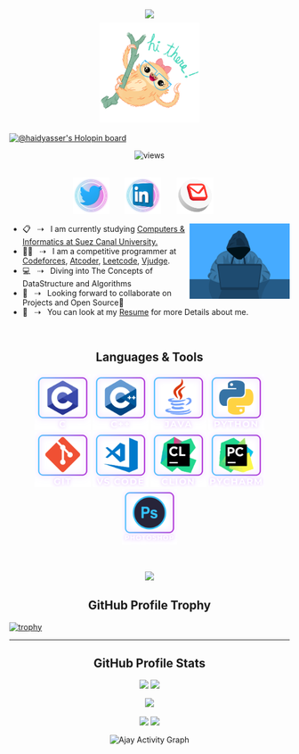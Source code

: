 <!--Intro & Greerings-->

<h1 align="center">
  <a href="#">
    <img src="https://readme-typing-svg.herokuapp.com/?lines=Hey,+I+am+Haidy+Yasser!;Great+to+Have+You+Here!&center=true&size=25">
  </a>
<br>	
<img align="center" width=180px src="https://github.com/Haidyasser/Haidyasser/blob/main/Assets/welcome.gif">
	
</h1>

[![@haidyasser's Holopin board](https://holopin.io/api/user/board?user=haidyasser)](https://holopin.io/@haidyasser)

<!--Greetings End-->

<!-- Profile View Counter-->

<div align="center"><img src="https://komarev.com/ghpvc/?username=haidyasser&style=circle&color=blue" alt="views"/></div>
<br/> 
<!-- Counter End -->


<!-- Social Handles-->

  <p align="center">
  <a href="https://twitter.com/Haidyasser2003"><img width="66px" alt="Lt" title="Twitter" src="https://github.com/Haidyasser/Haidyasser/blob/main/Assets/Social_Icons/twitter_2v%20(1).png"/></a>
  &#8287;&#8287;&#8287;&#8287;&#8287;
  <a href="https://www.linkedin.com/in/haidyasser/"><img width="66px" alt="In" title="LinkedIn" src="https://github.com/Haidyasser/Haidyasser/blob/main/Assets/Social_Icons/twitter_2v%20(5).png"/></a>
  &#8287;&#8287;&#8287;&#8287;&#8287;
  <a href="mailto:haidyasser3@gmail.com"><img width="66px" alt="Fb" title="Gmail" src="https://github.com/Haidyasser/Haidyasser/blob/main/Assets/Social_Icons/3d-logo-Gmail.png"/></a>
  &#8287;&#8287;&#8287;&#8287;&#8287;
  </p>
  
<!-- Handles End-->



<!-- Prgrammer-->

<img align="right" width=180px src="https://github.com/Haidyasser/Haidyasser/blob/main/Assets/Images/Programmer.png">

<!-- Prgrammer End Here -->


<!-- Personal Talks -->

- 📋 &nbsp; ⇢ &nbsp; I am currently studying [Computers & Informatics at Suez Canal University.](http://suez.edu.eg/ar/?page_id=7325&lang=en)
- 👨‍💻 &nbsp; ⇢ &nbsp; I am a competitive programmer at [Codeforces](https://codeforces.com/profile/Haidy_Yasser), [Atcoder](https://atcoder.jp/users/Haidy_Yasser), [Leetcode](https://leetcode.com/haidyasser3/), [Vjudge](https://vjudge.net/user/Haidy_Yasser).
- 💻 &nbsp; ⇢ &nbsp; Diving into The Concepts of DataStructure and Algorithms
- 🤝 &nbsp; ⇢ &nbsp; Looking forward to collaborate on Projects and Open Source🎉
- 🔭 &nbsp; ⇢ &nbsp; You can look at my [Resume](https://drive.google.com/file/d/1NsDCqG1kMOkpascP41Kq5G54YZN0-XZA/view) for more Details about me.

<!-- Talks End here -->


<!---languages & Tools text --->

<div>&nbsp;</div>
<h2 align="center">Languages & Tools</h2></p>
<div align="center">

<!--- language icons --->

<img height="100" src="https://github.com/Haidyasser/Haidyasser/blob/main/Assets/Icons/C.png" />
<img height="100" src="https://github.com/Haidyasser/Haidyasser/blob/main/Assets/Icons/CPP.png" />
<img height="100" src="https://github.com/DataOpsEnthusiast/DataOpsEnthusiast/blob/main/Assets/Icons/JAVA.png" />
<!--img height="100" src="https://github.com/Haidyasser/Haidyasser/blob/main/Assets/Icons/HTML.png" />
<img height="100" src="https://github.com/Haidyasser/Haidyasser/blob/main/Assets/Icons/CSS.png" /-->
<!-- img height="100" src="https://github.com/Haidyasser/Haidyasser/blob/main/Assets/Icons/JS.png" /-->
	
<img height="100" src="https://github.com/Haidyasser/Haidyasser/blob/main/Assets/Icons/PYTHON.png" />
<img height="100" src="https://github.com/Haidyasser/Haidyasser/blob/main/Assets/Icons/git.png" />
<img height="100" src="https://github.com/Haidyasser/Haidyasser/blob/main/Assets/Icons/vscode.png" />
<!-- img height="100" src="https://github.com/Haidyasser/Haidyasser/blob/main/Assets/Icons/vstudio.png" /-->
<!--img height="100" src="https://github.com/Haidyasser/Haidyasser/blob/main/Assets/Icons/intellij.png" /-->
<img height="100" src="https://github.com/Haidyasser/Haidyasser/blob/main/Assets/Icons/clion.png" />
<img height="100" src="https://github.com/Haidyasser/Haidyasser/blob/main/Assets/Icons/pycharm.png" />
<!--img height="100" src="https://github.com/Haidyasser/Haidyasser/blob/main/Assets/Icons/anaconda.png" />
<!--img height="100" src="https://github.com/Haidyasser/Haidyasser/blob/main/Assets/Icons/JUPYTER.png" />
<!-- img height="100" src="https://github.com/Haidyasser/Haidyasser/blob/main/Assets/Icons/SPYDER.png" /-->
<!-- img height="100" src="https://github.com/Haidyasser/Haidyasser/blob/main/Assets/Icons/TABLEAU.png" /-->
<!-- img height="100" src="https://github.com/Haidyasser/Haidyasser/blob/main/Assets/Icons/STATS.png" />
<img height="100" src="https://github.com/Haidyasser/Haidyasser/blob/main/Assets/Icons/EXCEL.png" />
<img height="100" src="https://github.com/Haidyasser/Haidyasser/blob/main/Assets/Icons/visio.png" />
<img height="100" src="https://github.com/Haidyasser/Haidyasser/blob/main/Assets/Icons/SQL.png" />
<img height="100" src="https://github.com/DHaidyasser/Haidyasser/blob/main/Assets/Icons/AZURE.png" /-->
<img height="100" src="https://github.com/Haidyasser/Haidyasser/blob/main/Assets/Icons/ps.png" />
<!-- img height="100" src="https://github.com/Haidyasser/Haidyasser/blob/main/Assets/Icons/id.png" />
<img height="100" src="https://github.com/Haidyasser/Haidyasser/blob/main/Assets/Icons/ai.png" />
<img height="100" src="https://github.com/Haidyasser/Haidyasser/blob/main/Assets/Icons/xd.png" />
<img height="100" src="https://github.com/Haidyasser/Haidyasser/blob/main/Assets/Icons/fg.png" /-->

  
&nbsp;
  </div>
  
<!--- Languages & Tools End --->


<!--Trophies Start here-->

<p align="center">
<img width="100" src="https://user-images.githubusercontent.com/6661165/91657958-61b4fd00-eb00-11ea-9def-dc7ef5367e34.png"/>  
<h2 align="center">GitHub Profile Trophy</h2></p>
<p align="center">

[![trophy](https://github-profile-trophy.vercel.app/?username=haidyasser&theme=dracula&margin-w=55)](https://github.com/ryo-ma/github-profile-trophy)

</p>

<!-- Trophies End here-->





<!--- Github Stats Starts --->


<hr>
<h2 align="center">GitHub Profile Stats</h2></p>
<p align="center">
  <img width="400px" src="https://github-readme-stats.vercel.app/api?username=haidyasser&count_private=true&show_icons=true&theme=material-palenight&hide_border=true&bg_color=1F222E" />
  <img width="400px" src="https://github-readme-streak-stats.herokuapp.com?user=haidyasser&theme=material-palenight&hide_border=true&fire=C77800&ring=7C2AE8&background=1F222E" />
  
</p>

<div align="center">

![](http://github-profile-summary-cards.vercel.app/api/cards/profile-details?username=Haidyasser&theme=radical)

</div>

<div align="center">

![](http://github-profile-summary-cards.vercel.app/api/cards/repos-per-language?username=Haidyasser&theme=radical) ![](http://github-profile-summary-cards.vercel.app/api/cards/most-commit-language?username=haidyasser&theme=radical)

<a><img alt="Ajay Activity Graph" src="https://github-readme-activity-graph.cyclic.app/graph?username=haidyasser&theme=react-dark&hide_border=true" /></a>

</div>
